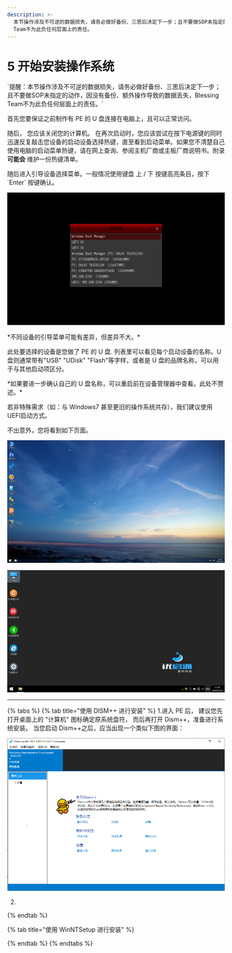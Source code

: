 ```yaml
---
description: >-
  本节操作涉及不可逆的数据损失，请务必做好备份、三思后决定下一步；且不要做SOP未指定的动作，因没有备份、额外操作导致的数据丢失，Blessing
  Team不为此负任何层面上的责任。
---
```


# 5 开始安装操作系统

\`提醒：本节操作涉及不可逆的数据损失，请务必做好备份、三思后决定下一步；且不要做SOP未指定的动作，因没有备份、额外操作导致的数据丢失，Blessing Team不为此负任何层面上的责任。\`

首先您要保证之前制作有 PE 的 U 盘连接在电脑上，且可以正常访问。

随后， 您应该关闭您的计算机。 在再次启动时，您应该尝试在按下电源键的同时迅速反复敲击您设备的启动设备选择热键，直至看到启动菜单。如果您不清楚自己使用电脑的启动菜单热键，请在网上查询、参阅主机厂商或主板厂商说明书。附录 **可能会** 维护一份热键清单。

随后进入引导设备选择菜单。一般情况使用键盘 上 / 下 按键高亮条目，按下 \`Enter\` 按键确认。

![&#x5982;&#x56FE;&#x4E3A;&#x90E8;&#x5206;&#x534E;&#x7855;\(ASUS\)&#x8BBE;&#x5907;&#x7684;&#x83DC;&#x5355;&#x9875;&#x9762;&#x3002;&#x4E0A; / &#x4E0B;&#x952E;&#x627E;&#x5230;&#x5236;&#x4F5C;&#x4E86; PE &#x7684; U &#x76D8;&#x540E;&#x6572;&#x51FB; \`Enter\` &#x5F15;&#x5BFC;&#x3002;](../.gitbook/assets/200224152924_1.png)

\*不同设备的引导菜单可能有差异，但差异不大。\*

此处要选择的设备是您做了 PE 的 U 盘. 列表里可以看见每个启动设备的名称。U 盘则通常带有"USB" "UDisk" "Flash"等字样，或者是 U 盘的品牌名称，可以用于与其他启动项区分。

\*如果要进一步确认自己的 U 盘名称，可以重启前在设备管理器中查看。此处不赘述。\*

若非特殊需求（如：与 Windows7 甚至更旧的操作系统共存），我们建议使用UEFI启动方式。

不出意外，您将看到如下页面。

![&#x4F7F;&#x7528; &#x5FAE;PE &#x4F5C;&#x4E3A;&#x64CD;&#x4F5C;&#x73AF;&#x5883;&#x7406;&#x5E94;&#x5982;&#x56FE;&#x6240;&#x793A;](../.gitbook/assets/windows_10_x-2020-02-24-17-29-40.png)

![&#x4F7F;&#x7528; &#x4F18;&#x542F;&#x901A; &#x4F5C;&#x4E3A;&#x64CD;&#x4F5C;&#x73AF;&#x5883;&#x7406;&#x5E94;&#x5982;&#x56FE;&#x6240;&#x793A;](../.gitbook/assets/2020-02-24_151837.png)

------



{% tabs %}
{% tab title="使用 DISM++ 进行安装" %}
1.进入 PE 后， 建议您先打开桌面上的 "计算机" 图标确定原系统盘符， 而后再打开 Dism++，准备进行系统安装。 当您启动 Dism++之后，应当出现一个类似下图的界面：  

![Dism++ &#x4E3B;&#x9875;&#x9762;](../.gitbook/assets/image-3.png)

2.
{% endtab %}

{% tab title="使用 WinNTSetup 进行安装" %}

{% endtab %}
{% endtabs %}





